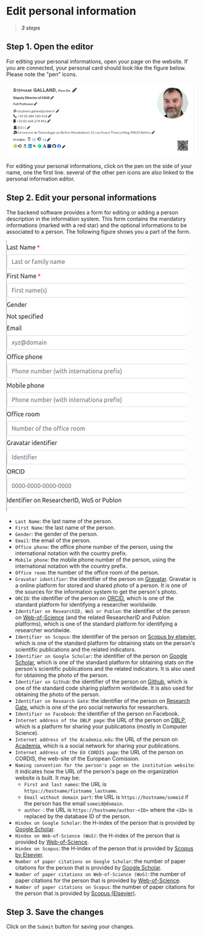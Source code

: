 # Edit personal information

> **_3 steps_**

## Step 1. Open the editor

For editing your personal informations, open your page on the website. If you are connected, your personal card should look like the figure below. Please note the "pen" icons.

![Managing organizations](editpersonalinfo1.png)

For editing your personal informations, click on the pen on the side of your name, one the first line. several of the other pen icons are also linked to the personal information editor.


## Step 2. Edit your personal informations

The backend software provides a form for editing or adding a person description in the information system. This form contains the mandatory informations (marked with a red star) and the optional informations to be associated to a person. The following figure shows you a part of the form.

![Editing form](editpersonalinfo2.png)

* `Last Name`: the last name of the person.
* `First Name`: the last name of the person.
* `Gender`: the gender of the person.
* `Email`: the email of the person.
* `Office phone`: the office phone number of the person, using the international notation with the country prefix.
* `Mobile phone`: the mobile phone number of the person, using the international notation with the country prefix.
* `Office room`: the number of the office room of the person.
* `Gravatar identifier`: the identifier of the person on [Gravatar](http://gravatar.com). Gravatar is a online platform for stored and shared photo of a person. It is one of the sources for the information system to get the person's photo.
* `ORCID`: the identifier of the person on [ORCID](http://orcid.org), which is one of the standard platform for identifying a researcher worldwide.
* `Identifier on ResearchID, WoS or Publon`: the identifier of the person on [Web-of-Science](http://webofscience.com) (and the related ResearcherID and Publon platforms), which is one of the standard platform for identifying a researcher worldwide.
* `Identifier on Scopus`: the identifier of the person on [Scopus by elsevier](https://www.scopus.com), which is one of the standard platform for obtaining stats on the person's scientific publications and the related indicators.
* `Identifier on Google Scholar`: the identifier of the person on [Google Scholar](https://scholar.google.com), which is one of the standard platform for obtaining stats on the person's scientific publications and the related indicators. It is also used for obtaining the photo of the person.
* `Identifier on Github`: the identifier of the person on [Github](https://github.com), which is one of the standard code sharing platform worldwide. It is also used for obtaining the photo of the person.
* `Identifier on Research Gate`: the identifier of the person on [Research Gate](https://researchgate.com), which is one of the pro social networks for researchers.
* `Identifier on Facebook`: the identifier of the person on Facebook.
* `Internet address of the DBLP page`: the URL of the person on [DBLP](https://dblp.uni-trier.de/), which is a platform for sharing your publications (mostly in Computer Science).
* `Internet address of the Academia.edu`: the URL of the person on [Academia](https://academia.edu/), which is a social network for sharing your publications.
* `Internet address of the EU CORDIS page`: the URL of the person on CORDIS, the web-site of the European Comission.
* `Naming convention for the person's page on the institution website`: it indicates how the URL of the person's page on the organization website is built. It may be:
  * `First and last names`: the URL is `https://hostname/fistname_lastname`.
  * `Email without domain part`: the URL is `https://hostname/someid` if the person has the email `someid@domain`.
  * `author-`: the URL is `https://hostname/author-<ID>` where the `<ID>` is replaced by the database ID of the person.
* `Hindex on Google Scholar`: the H-index of the person that is provided by [Google Scholar](https://scholar.google.com).
* `Hindex on Web-of-Science (WoS)`: the H-index of the person that is provided by [Web-of-Science](http://webofscience.com).
* `Hindex on Scopus`: the H-index of the person that is provided by [Scopus by Elsevier](https://www.scopus.com).
* `Number of paper citations on Google Scholar`: the number of paper citations for the person that is provided by [Google Scholar](https://scholar.google.com).
* `Number of paper citations on Web-of-Science (WoS)`: the number of paper citations for the person that is provided by [Web-of-Science](http://webofscience.com).
* `Number of paper citations on Scopus`: the number of paper citations for the person that is provided by [Scopus (Elsevier)](https://www.scopus.com).

## Step 3. Save the changes

Click on the `Submit` button for saving your changes.

